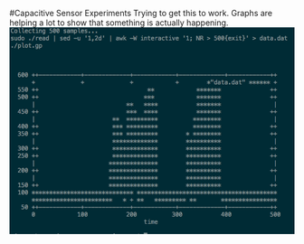 #Capacitive Sensor Experiments
Trying to get this to work. Graphs are helping a lot to show that something is actually happening.
![Graph][graph]

[graph]: graph.png
